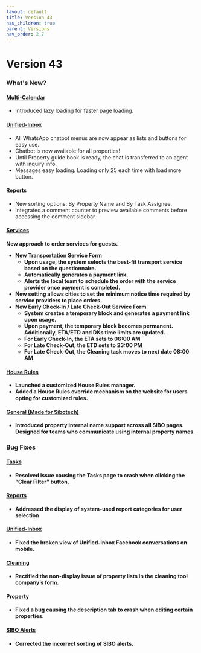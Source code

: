 ```yaml
---
layout: default
title: Version 43
has_children: true
parent: Versions
nav_order: 2.7
---
```



# Version 43

### What's New?

#### <u>Multi-Calendar</u>
- Introduced lazy loading for faster page loading.

#### <u>Unified-Inbox</u>
- All WhatsApp chatbot menus are now appear as lists and buttons for easy use.
- Chatbot is now available for all properties!
- Until Property guide book is ready, the chat is transferred to an agent with inquiry info.
- Messages easy loading. Loading only 25 each time with load more button.

#### <u>Reports</u>
- New sorting options: By Property Name and By Task Assignee.
- Integrated a comment counter to preview available comments before accessing the comment sidebar.

#### <u>Services</u>
<b>New approach to order services for guests.<b>
- New Transportation Service Form
  - Upon usage, the system selects the best-fit transport service based on the questionnaire.
  - Automatically generates a payment link.
  - Alerts the local team to schedule the order with the service provider once payment is completed.
- New setting allows cities to set the minimum notice time required by service providers to place orders.
- New Early Check-In / Late Check-Out Service Form
  - System creates a temporary block and generates a payment link upon usage.
  - Upon payment, the temporary block becomes permanent. Additionally, ETA/ETD and DKs time limits are updated.
  - For Early Check-In, the ETA sets to 06:00 AM 
  - For Late Check-Out, the ETD sets to 23:00 PM
  - For Late Check-Out, the Cleaning task moves to next date 08:00 AM

#### <u>House Rules</u>
- Launched a customized House Rules manager.
- Added a House Rules override mechanism on the website for users opting for customized rules.

#### <u>General (Made for Sibotech)</u>
- Introduced property internal name support across all SIBO pages.<br/>Designed for teams who communicate using internal property names.


### Bug Fixes

#### <u>Tasks</u>
- Resolved issue causing the Tasks page to crash when clicking the “Clear Filter” button.

#### <u>Reports</u>
- Addressed the display of system-used report categories for user selection

#### <u>Unified-Inbox</u>
- Fixed the broken view of Unified-inbox Facebook conversations on mobile.

#### <u>Cleaning</u>
- Rectified the non-display issue of property lists in the cleaning tool company’s form.

#### <u>Property</u>
- Fixed a bug causing the description tab to crash when editing certain properties.

#### <u>SIBO Alerts</u>
- Corrected the incorrect sorting of SIBO alerts.
